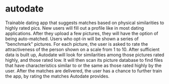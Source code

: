 # autodate
Trainable dating app that suggests matches based on physical similarities to highly rated pics. New users will fill out a profile like in most dating applications. After they upload a few pictures, they will have the option of being auto-matched. Users who opt-in will be shown a series of "benchmark" pictures. For each picture, the user is asked to rate the attractiveness of the person shown on a scale from 1 to 10. After sufficient data is built up, Autodate will look for similarities among those pictures rated highly, and those rated low. It will then scan its picture database to find files that have characteristics similar to or the same as those rated highly by the user. After the matches are delivered, the user has a chance to further train the app, by rating the matches Autodate provides. 
